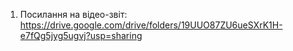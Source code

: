 1. Посилання на відео-звіт: https://drive.google.com/drive/folders/19UUO87ZU6ueSXrK1H-e7fQg5jyg5ugvj?usp=sharing
